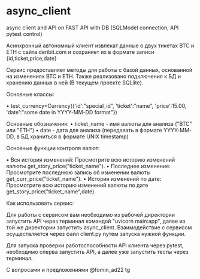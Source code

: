 # async_client
async client and API on FAST API with DB (SQLModel connection, API pytest control)

Асинхронный автономный клиент извлекат данные о двух тикетах BTC и ETH с сайта deribit.com и сохраняет их в формате записи {id,ticket,price,date} 

Cервис предоставляет методы для работы с базой данных, основанной на изменениях BTC и ETH. Также реализовано подключения к БД и хранению данных в ней (В текущем проекте SQLlite).

Основные классы:

• test_currency=Currency({'id':"special_id", 'ticket':"name", 'price':15.00, 'date':"some date in YYYY-MM-DD format"})

Основные обозначения:
• ticket_name - имя валюты для анализа ("BTC" или "ETH")
• date - дата для анализа (передавать в формате YYYY-MM-DD, в БД храниться в формате UNIX timestamp)

Основные функции контроля валют:

• Вся история изменений: Просмотрите всю историю изменений валюты get_story_price("ticket_name"). 
• Последнее изменение: Просмотрите последнюю запись об изменении валюты get_curr_price("ticket_name").
• История изменений по дате: Просмотрите всю историю изменений валюты по дате get_story_price("ticket_name",date).

Как использовать сервис:

Для работы с сервисом вам необходимо из рабочей директории запустить API через терминал командой "uvicorn main:app", далее из той же директории запустить async_client.
Взаимодействие с сервисом осуществляется через файл client.py путем запуска нужной функции.

Для запуска проверки работоспособности API клиента через pytest, необходимо сперва запустить API, а далее уже запустить тесты через терминал.

С вопросами и предложениями @fomin_ad22 tg
